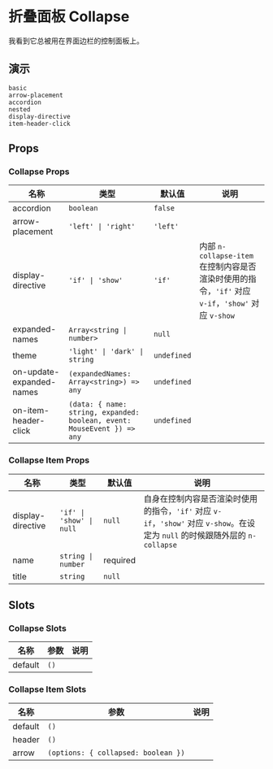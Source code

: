 # 折叠面板 Collapse
我看到它总被用在界面边栏的控制面板上。
## 演示
```demo
basic
arrow-placement
accordion
nested
display-directive
item-header-click
```
## Props
### Collapse Props
|名称|类型|默认值|说明|
|-|-|-|-|
|accordion|`boolean`|`false`||
|arrow-placement|`'left' \| 'right'`|`'left'`||
|display-directive|`'if' \| 'show'`|`'if'`|内部 `n-collapse-item` 在控制内容是否渲染时使用的指令，`'if'` 对应 `v-if`，`'show'` 对应 `v-show`|
|expanded-names|`Array<string \| number>`|`null`||
|theme|`'light' \| 'dark' \| string`|`undefined`||
|on-update-expanded-names|`(expandedNames: Array<string>) => any`|`undefined`||
|on-item-header-click|`(data: { name: string, expanded: boolean, event: MouseEvent }) => any`|`undefined`||


### Collapse Item Props
|名称|类型|默认值|说明|
|-|-|-|-|
|display-directive|`'if' \| 'show' \| null`|`null`|自身在控制内容是否渲染时使用的指令，`'if'` 对应 `v-if`，`'show'` 对应 `v-show`。在设定为 `null` 的时候跟随外层的 `n-collapse`|
|name|`string \| number`|required||
|title|`string`|`null`||

## Slots
### Collapse Slots
|名称|参数|说明|
|-|-|-|
|default|`()`||

### Collapse Item Slots
|名称|参数|说明|
|-|-|-|
|default|`()`||
|header|`()`||
|arrow|`(options: { collapsed: boolean })`||

